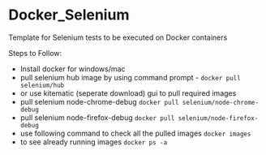 # Docker_Selenium
Template for Selenium tests to be executed on Docker containers

Steps to Follow:

* Install docker for windows/mac
* pull selenium hub image by using command prompt - ```docker pull selenium/hub```
* or use kitematic (seperate download) gui to pull required images
* pull selenium node-chrome-debug ```docker pull selenium/node-chrome-debug```
* pull selenium node-firefox-debug ```docker pull selenium/node-firefox-debug```
* use following command to check all the pulled images ```docker images``` 
* to see already running images ```docker ps -a```


